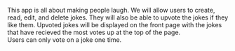 This app is all about making people laugh.  We will allow users to create, read, edit, and delete jokes.  They will also be able to upvote the jokes if they like them.
Upvoted jokes will be displayed on the front page with the jokes that have recieved the most votes up at the top of the page.  
Users can only vote on a joke one time.